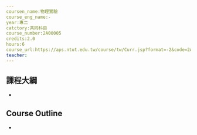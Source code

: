 ```yaml
---
coursen_name:物理實驗
course_eng_name:-
year:專二
catctory:共同科目
course_number:2A00005
credits:2.0
hours:6
course_url:https://aps.ntut.edu.tw/course/tw/Curr.jsp?format=-2&code=2A00005
teacher:
---
```


## 課程大綱

-


## Course Outline

-

